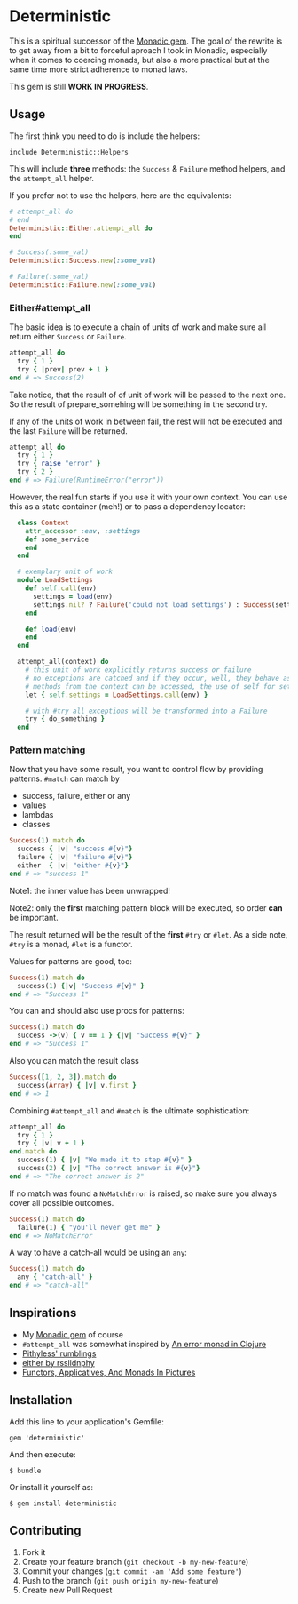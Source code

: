 # Deterministic

This is a spiritual successor of the [Monadic gem](http://github.com/pzol/monadic). The goal of the rewrite is to get away from a bit to forceful aproach I took in Monadic, especially when it comes to coercing monads, but also a more practical but at the same time more strict adherence to monad laws.

This gem is still __WORK IN PROGRESS__.

## Usage

The first think you need to do is include the helpers:

```
include Deterministic::Helpers
```

This will include **three** methods: the `Success` & `Failure` method helpers, and the `attempt_all` helper.

If you prefer not to use the helpers, here are the equivalents:

```ruby
# attempt_all do
# end
Deterministic::Either.attempt_all do
end

# Success(:some_val)
Deterministic::Success.new(:some_val)

# Failure(:some_val)
Deterministic::Failure.new(:some_val)
```

### Either#attempt_all

The basic idea is to execute a chain of units of work and make sure all return either `Success` or `Failure`.

```ruby
attempt_all do
  try { 1 }
  try { |prev| prev + 1 }
end # => Success(2)
```
Take notice, that the result of of unit of work will be passed to the next one. So the result of prepare_somehing will be something in the second try.

If any of the units of work in between fail, the rest will not be executed and the last `Failure` will be returned.

```ruby
attempt_all do
  try { 1 }
  try { raise "error" }
  try { 2 }
end # => Failure(RuntimeError("error"))
```

However, the real fun starts if you use it with your own context. You can use this as a state container (meh!) or to pass a dependency locator:

```ruby
  class Context
    attr_accessor :env, :settings
    def some_service
    end
  end

  # exemplary unit of work
  module LoadSettings
    def self.call(env)
      settings = load(env)
      settings.nil? ? Failure('could not load settings') : Success(settings)
    end

    def load(env)
    end
  end

  attempt_all(context) do
    # this unit of work explicitly returns success or failure
    # no exceptions are catched and if they occur, well, they behave as expected
    # methods from the context can be accessed, the use of self for setters is necessary
    let { self.settings = LoadSettings.call(env) }

    # with #try all exceptions will be transformed into a Failure
    try { do_something }
  end
```

### Pattern matching
Now that you have some result, you want to control flow by providing patterns.
`#match` can match by

 * success, failure, either or any
 * values
 * lambdas
 * classes

```ruby
Success(1).match do
  success { |v| "success #{v}"}
  failure { |v| "failure #{v}"}
  either  { |v| "either #{v}"}
end # => "success 1"
```
Note1: the inner value has been unwrapped! 

Note2: only the __first__ matching pattern block will be executed, so order __can__ be important.

The result returned will be the result of the __first__ `#try` or `#let`. As a side note, `#try` is a monad, `#let` is a functor.

Values for patterns are good, too:

```ruby
Success(1).match do
  success(1) {|v| "Success #{v}" }
end # => "Success 1"
```

You can and should also use procs for patterns:

```ruby
Success(1).match do
  success ->(v) { v == 1 } {|v| "Success #{v}" }
end # => "Success 1"
```

Also you can match the result class

```ruby
Success([1, 2, 3]).match do
  success(Array) { |v| v.first }
end # => 1
```

Combining `#attempt_all` and `#match` is the ultimate sophistication:

```ruby
attempt_all do
  try { 1 }
  try { |v| v + 1 }
end.match do
  success(1) { |v| "We made it to step #{v}" }
  success(2) { |v| "The correct answer is #{v}"}
end # => "The correct answer is 2"
```

If no match was found a `NoMatchError` is raised, so make sure you always cover all possible outcomes.

```ruby
Success(1).match do
  failure(1) { "you'll never get me" }
end # => NoMatchError
```

A way to have a catch-all would be using an `any`:

```ruby
Success(1).match do
  any { "catch-all" }
end # => "catch-all"
```

## Inspirations
 * My [Monadic gem](http://github.com/pzol/monadic) of course
 * `#attempt_all` was somewhat inspired by [An error monad in Clojure](http://brehaut.net/blog/2011/error_monads)
 * [Pithyless' rumblings](https://gist.github.com/pithyless/2216519) 
 * [either by rsslldnphy](https://github.com/rsslldnphy/either)
 * [Functors, Applicatives, And Monads In Pictures](http://adit.io/posts/2013-04-17-functors,_applicatives,_and_monads_in_pictures.html)

## Installation

Add this line to your application's Gemfile:

    gem 'deterministic'

And then execute:

    $ bundle

Or install it yourself as:

    $ gem install deterministic

## Contributing

1. Fork it
2. Create your feature branch (`git checkout -b my-new-feature`)
3. Commit your changes (`git commit -am 'Add some feature'`)
4. Push to the branch (`git push origin my-new-feature`)
5. Create new Pull Request

